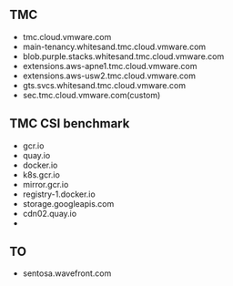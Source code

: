 
## TMC
- tmc.cloud.vmware.com
- main-tenancy.whitesand.tmc.cloud.vmware.com
- blob.purple.stacks.whitesand.tmc.cloud.vmware.com
- extensions.aws-apne1.tmc.cloud.vmware.com
- extensions.aws-usw2.tmc.cloud.vmware.com
- gts.svcs.whitesand.tmc.cloud.vmware.com
- sec.tmc.cloud.vmware.com(custom)

## TMC CSI benchmark
- gcr.io
- quay.io
- docker.io
- k8s.gcr.io
- mirror.gcr.io
- registry-1.docker.io
- storage.googleapis.com
- cdn02.quay.io
- 
## TO
- sentosa.wavefront.com
